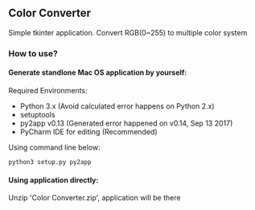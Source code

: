 ## Color Converter
Simple tkinter application. Convert RGB(0~255) to multiple color system

### How to use?

#### Generate standlone Mac OS application by yourself:

Required Environments:

* Python 3.x (Avoid calculated error happens on Python 2.x)
* setuptools
* py2app v0.13 (Generated error happened on v0.14, Sep 13 2017)
* PyCharm IDE for editing (Recommended)

Using command line below:

```
python3 setup.py py2app
```

#### Using application directly:

Unzip 'Color Converter.zip', application will be there
